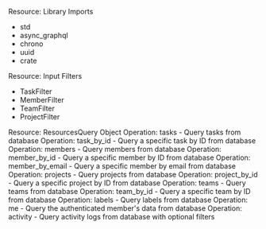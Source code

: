 Resource: Library Imports
  - std
  - async_graphql
  - chrono
  - uuid
  - crate

Resource: Input Filters
  - TaskFilter
  - MemberFilter
  - TeamFilter
  - ProjectFilter

Resource: ResourcesQuery Object
  Operation: tasks
    - Query tasks from database
  Operation: task_by_id
    - Query a specific task by ID from database
  Operation: members
    - Query members from database
  Operation: member_by_id
    - Query a specific member by ID from database
  Operation: member_by_email
    - Query a specific member by email from database
  Operation: projects
    - Query projects from database
  Operation: project_by_id
    - Query a specific project by ID from database
  Operation: teams
    - Query teams from database
  Operation: team_by_id
    - Query a specific team by ID from database
  Operation: labels
    - Query labels from database
  Operation: me
    - Query the authenticated member's data from database
  Operation: activity
    - Query activity logs from database with optional filters